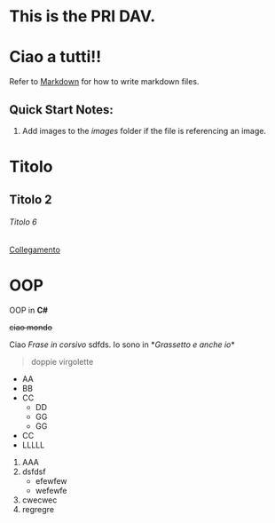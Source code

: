 # This is the **PRI DAV**.

# Ciao a tutti!!
Refer to [Markdown](http://daringfireball.net/projects/markdown/) for how to write markdown files.
## Quick Start Notes:
1. Add images to the *images* folder if the file is referencing an image.

# Titolo
## Titolo 2

###### Titolo 6

[Collegamento](https://www.google.it/)

# OOP 


OOP in **C#**

~~ciao mondo~~

Ciao *Frase in corsivo* sdfds.
Io sono in \**Grassetto e anche io**

> doppie virgolette

* AA
* BB
* CC
    * DD
    * GG
    * GG
* CC
* LLLLL

1. AAA
1. dsfdsf
    * efewfew
    * wefewfe
1. cwecwec
1. regregre